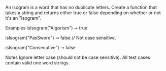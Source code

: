 An isogram is a word that has no duplicate letters. Create a function that takes a string and returns either true or false depending on whether or not it's an "isogram".

Examples
isIsogram("Algorism") ➞ true

isIsogram("PasSword") ➞ false
// Not case sensitive.

isIsogram("Consecutive") ➞ false

Notes
Ignore letter case (should not be case sensitive).
All test cases contain valid one word strings.